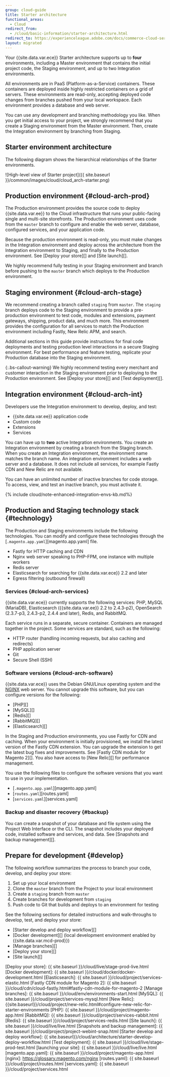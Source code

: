 ```yaml
---
group: cloud-guide
title: Starter architecture
functional_areas:
  - Cloud
redirect_from:
  - /cloud/basic-information/starter-architecture.html
redirect_to: https://experienceleague.adobe.com/docs/commerce-cloud-service/user-guide/architecture/starter-architecture.html
layout: migrated
---
```


Your {{site.data.var.ece}} Starter architecture supports up to **four** environments, including a Master environment that contains the initial project code, the Staging environment, and up to two Integration environments.

All environments are in PaaS (Platform-as-a-Service) containers. These containers are deployed inside highly restricted containers on a grid of servers. These environments are read-only, accepting deployed code changes from branches pushed from your local workspace.  Each environment provides a database and web server.

You can use any development and branching methodology you like. When you get initial access to your project, we strongly recommend that you create a Staging environment from the Master environment. Then, create the Integration environment by branching from Staging.

## Starter environment architecture

The following diagram shows the hierarchical relationships of the Starter environments.

![High-level view of Starter project]({{ site.baseurl }}/common/images/cloud/cloud_arch-starter.png)

## Production environment {#cloud-arch-prod}

The Production environment provides the source code to deploy {{site.data.var.ee}} to the Cloud infrastructure that runs your public-facing single and multi-site storefronts. The Production environment uses code from the `master` branch to configure and enable the web server, database, configured services, and your application code.

Because the production environment is read-only, you must make changes in the Integration environment and deploy across the architecture from the Integration environment to Staging, and finally to the Production environment. See [Deploy your store][] and [Site launch][].

We highly recommend fully testing in your Staging environment and branch before pushing to the `master` branch which deploys to the Production environment.

## Staging environment {#cloud-arch-stage}

We recommend creating a branch called `staging` from `master`. The `staging` branch deploys code to the Staging environment to provide a pre-production environment to test code, modules and extensions, payment gateways, shipping, product data, and much more. This environment provides the configuration for all services to match the Production environment including Fastly, New Relic APM, and search.

Additional sections in this guide provide instructions for final code deployments and testing production level interactions in a secure Staging environment. For best performance and feature testing, replicate your Production database into the Staging environment.

{:.bs-callout-warning}
We highly recommend testing every merchant and customer interaction in the Staging environment prior to deploying to the Production environment. See [Deploy your store][] and [Test deployment][].

## Integration environment {#cloud-arch-int}

Developers use the Integration environment to develop, deploy, and test:

-  {{site.data.var.ee}} application code
-  Custom code
-  Extensions
-  Services

You can have up to **two** active Integration environments. You create an Integration environment by creating a branch from the Staging branch. When you create an Integration environment, the environment name matches the branch name. An integration environment includes a web server and a database. It does not include all services, for example Fastly CDN and New Relic are not available.

You can have an unlimited number of inactive branches for code storage. To access, view, and test an inactive branch, you must activate it.

{% include cloud/note-enhanced-integration-envs-kb.md%}

## Production and Staging technology stack {#technology}

The Production and Staging environments include the following technologies. You can modify and configure these technologies through the [`.magento.app.yaml`][magento.app.yaml] file.

-  Fastly for HTTP caching and CDN
-  Nginx web server speaking to PHP-FPM, one instance with multiple workers
-  Redis server
-  Elasticsearch for searching for {{site.data.var.ece}} 2.2 and later
-  Egress filtering (outbound firewall)

### Services {#cloud-arch-services}

{{site.data.var.ece}} currently supports the following services: PHP, MySQL (MariaDB), Elasticsearch ({{site.data.var.ee}} 2.2 to 2.4.3-p2), OpenSearch (2.3.7-p3, 2.4.3-p2, 2.4.4 and later), Redis, and RabbitMQ.

Each service runs in a separate, secure container. Containers are managed together in the project. Some services are standard, such as the following:

-  HTTP router (handling incoming requests, but also caching and redirects)
-  PHP application server
-  Git
-  Secure Shell (SSH)

### Software versions {#cloud-arch-software}

{{site.data.var.ece}} uses the Debian GNU/Linux operating system and the [NGINX](https://glossary.magento.com/nginx) web server. You cannot upgrade this software, but you can configure versions for the following:

-  [PHP][]
-  [MySQL][]
-  [Redis][]
-  [RabbitMQ][]
-  [Elasticsearch][]

In the Staging and Production environments, you use Fastly for CDN and caching. When your environment is initially provisioned, we install the latest version of the Fastly CDN extension. You can upgrade the extension to get the latest bug fixes and improvements. See [Fastly CDN module for Magento 2][]. You also have access to [New Relic][] for performance management.

You use the following files to configure the software versions that you want to use in your implementation.

-  [`.magento.app.yaml`][magento.app.yaml]
-  [`routes.yaml`][routes.yaml]
-  [`services.yaml`][services.yaml]

### Backup and disaster recovery {#backup}

You can create a snapshot of your database and file system using the Project Web Interface or the CLI. The snapshot includes your deployed code, installed software and services, and data. See [Snapshots and backup management][].

## Prepare for development {#develop}

The following workflow summarizes the process to branch your code, develop, and deploy your store:

1. Set up your local environment
1. Clone the `master` branch from the Project to your local environment
1. Create a `staging` branch from `master`
1. Create branches for development from `staging`
1. Push code to Git that builds and deploys to an environment for testing

See the following sections for detailed instructions and walk-throughs to develop, test, and deploy your store:

-  [Starter develop and deploy workflow][]
-  [Docker development][] (local development environment enabled by {{site.data.var.mcd-prod}})
-  [Manage branches][]
-  [Deploy your store][]
-  [Site launch][]

<!--Link definitions-->
[Deploy your store]: {{ site.baseurl }}/cloud/live/stage-prod-live.html
[Docker development]: {{ site.baseurl }}/cloud/docker/docker-development.html
[Elasticsearch]: {{ site.baseurl }}/cloud/project/services-elastic.html
[Fastly CDN module for Magento 2]: {{ site.baseurl }}/cloud/cdn/cloud-fastly.html#fastly-cdn-module-for-magento-2
[Manage branches]: {{ site.baseurl }}/cloud/env/environments-start.html
[MySQL]: {{ site.baseurl }}/cloud/project/services-mysql.html
[New Relic]: {{site.baseurl}}/cloud/project/new-relic.html#configure-new-relic-for-starter-environments
[PHP]: {{ site.baseurl }}/cloud/project/magento-app.html
[RabbitMQ]: {{ site.baseurl }}/cloud/project/services-rabbit.html
[Redis]: {{ site.baseurl }}/cloud/project/services-redis.html
[Site launch]: {{ site.baseurl }}/cloud/live/live.html
[Snapshots and backup management]: {{ site.baseurl }}/cloud/project/project-webint-snap.html
[Starter develop and deploy workflow]: {{ site.baseurl}}/cloud/architecture/starter-develop-deploy-workflow.html
[Test deployment]: {{ site.baseurl }}/cloud/live/stage-prod-test.html
[launching your site]: {{ site.baseurl }}/cloud/live/live.html
[magento.app.yaml]: {{ site.baseurl }}/cloud/project/magento-app.html
[nginx]: https://glossary.magento.com/nginx
[routes.yaml]: {{ site.baseurl }}/cloud/project/routes.html
[services.yaml]: {{ site.baseurl }}/cloud/project/services.html
